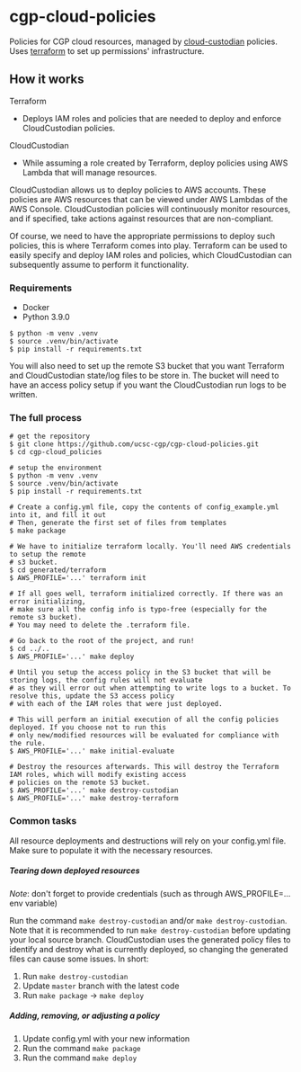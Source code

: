 # cgp-cloud-policies

Policies for CGP cloud resources, managed by [cloud-custodian] policies. Uses [terraform] to set up permissions' infrastructure.

  [cloud-custodian]: https://github.com/cloud-custodian/cloud-custodian
  [terraform]: https://github.com/hashicorp/terraform

## How it works

Terraform
* Deploys IAM roles and policies that are needed to deploy and enforce CloudCustodian policies.

CloudCustodian
* While assuming a role created by Terraform, deploy policies using AWS Lambda that will manage resources.

CloudCustodian allows us to deploy policies to AWS accounts. These policies are AWS resources
that can be viewed under AWS Lambdas of the AWS Console. CloudCustodian policies will continuously monitor resources,
and if specified, take actions against resources that are non-compliant. 

Of course, we need to have the appropriate permissions to deploy such policies, this is where Terraform comes into play. 
Terraform can be used to easily specify and deploy IAM roles and policies, 
which CloudCustodian can subsequently assume to perform it functionality.

### Requirements
* Docker
* Python 3.9.0

```console
$ python -m venv .venv
$ source .venv/bin/activate
$ pip install -r requirements.txt
```

You will also need to set up the remote S3 bucket that you want Terraform and CloudCustodian state/log files to be store
in. The bucket will need to have an access policy setup if you want the CloudCustodian run logs to be written.

### The full process
```console
# get the repository
$ git clone https://github.com/ucsc-cgp/cgp-cloud-policies.git
$ cd cgp-cloud_policies

# setup the environment
$ python -m venv .venv
$ source .venv/bin/activate
$ pip install -r requirements.txt

# Create a config.yml file, copy the contents of config_example.yml into it, and fill it out
# Then, generate the first set of files from templates
$ make package

# We have to initialize terraform locally. You'll need AWS credentials to setup the remote
# s3 bucket.
$ cd generated/terraform
$ AWS_PROFILE='...' terraform init

# If all goes well, terraform initialized correctly. If there was an error initializing,
# make sure all the config info is typo-free (especially for the remote s3 bucket).
# You may need to delete the .terraform file.

# Go back to the root of the project, and run!
$ cd ../..
$ AWS_PROFILE='...' make deploy

# Until you setup the access policy in the S3 bucket that will be storing logs, the config rules will not evaluate
# as they will error out when attempting to write logs to a bucket. To resolve this, update the S3 access policy
# with each of the IAM roles that were just deployed.

# This will perform an initial execution of all the config policies deployed. If you choose not to run this
# only new/modified resources will be evaluated for compliance with the rule.
$ AWS_PROFILE='...' make initial-evaluate

# Destroy the resources afterwards. This will destroy the Terraform IAM roles, which will modify existing access
# policies on the remote S3 bucket.
$ AWS_PROFILE='...' make destroy-custodian
$ AWS_PROFILE='...' make destroy-terraform

```

### Common tasks
All resource deployments and destructions will rely on your config.yml file. Make sure to populate it with the necessary resources.

#####  Tearing down deployed resources
*Note*: don't forget to provide credentials (such as through AWS_PROFILE=... env variable)

Run the command ```make destroy-custodian``` and/or ```make destroy-custodian```. Note that it is recommended to run
```make destroy-custodian``` before updating your local source branch. CloudCustodian uses the generated policy files
to identify and destroy what is currently deployed, so changing the generated files can cause some issues. In short:
1. Run ```make destroy-custodian```
2. Update `master` branch with the latest code
3. Run `make package` -> `make deploy`

##### Adding, removing, or adjusting a policy
1. Update config.yml with your new information
2. Run the command ```make package```
3. Run the command ```make deploy```

